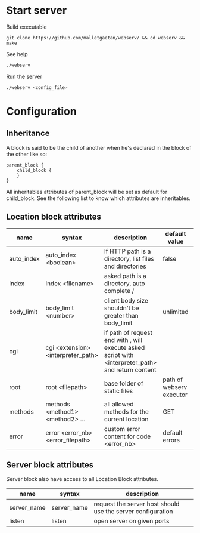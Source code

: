 # Start server

Build executable
```
git clone https://github.com/malletgaetan/webserv/ && cd webserv && make
```

See help
```bash
./webserv
```

Run the server
```bash
./webserv <config_file>
```

# Configuration

## Inheritance

A block is said to be the child of another when he's declared in the block of the other like so:
```
parent_block {
	child_block {
	}
}
```

All inheritables attributes of parent_block will be set as default for child_block.
See the following list to know which attributes are inheritables.


## Location block attributes

| name | syntax | description | default value | inherited |
| ---- | ------ | ----------- | ------------- | --------- |
| auto_index | auto_index \<boolean> | If HTTP path is a directory, list files and directories | false | yes |
| index | index \<filename> | asked path is a directory, auto complete <directory>/<filename> | | no |
| body_limit | body_limit \<number> | client body size shouldn't be greater than body_limit | unlimited | yes |
| cgi | cgi \<extension> <interpreter_path> | if path of request end with <extension>, will execute asked script with <interpreter_path> and return content |  | yes |
| root | root \<filepath> | base folder of static files | path of webserv executor | yes |
| methods | methods \<method1> \<method2> ... | all allowed methods for the current location | GET | yes |
| error | error \<error_nb> \<error_filepath> | custom error content for code <error_nb> | default errors | no |

## Server block attributes

Server block also have access to all Location Block attributes.

| name | syntax | description |
| ---- | ------ | ----------- |
| server_name | server_name <host> | request the server host should use the server configuration |
| listen | listen <port1> <port2> | open server on given ports |